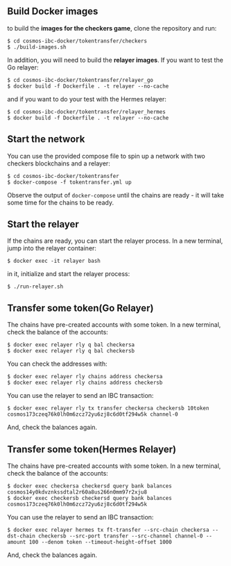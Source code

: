 ## Build Docker images

to build the **images for the checkers game**, clone the repository and run:

```
$ cd cosmos-ibc-docker/tokentransfer/checkers
$ ./build-images.sh
```

In addition, you will need to build the **relayer images**. 
If you want to test the Go relayer:

```
$ cd cosmos-ibc-docker/tokentransfer/relayer_go
$ docker build -f Dockerfile . -t relayer --no-cache
```

and if you want to do your test with the Hermes relayer:

```
$ cd cosmos-ibc-docker/tokentransfer/relayer_hermes
$ docker build -f Dockerfile . -t relayer --no-cache
```

## Start the network

You can use the provided compose file to spin up a network with two checkers blockchains and a relayer:

```
$ cd cosmos-ibc-docker/tokentransfer
$ docker-compose -f tokentransfer.yml up

```

Observe the output of `docker-compose` until the chains are ready - it will take some time for the chains to be ready. 

## Start the relayer

If the chains are ready, you can start the relayer process. In a new terminal, jump into the relayer container:

```
$ docker exec -it relayer bash
```

in it, initialize and start the relayer process:

```
$ ./run-relayer.sh 
```

## Transfer some token(Go Relayer)

The chains have pre-created accounts with some token. In a new terminal, check the balance of the accounts:

```
$ docker exec relayer rly q bal checkersa
$ docker exec relayer rly q bal checkersb
```

You can check the addresses with:

```
$ docker exec relayer rly chains address checkersa
$ docker exec relayer rly chains address checkersb
```

You can use the relayer to send an IBC transaction:

```
$ docker exec relayer rly tx transfer checkersa checkersb 10token cosmos173czeq76k0lh0m6zcz72yu6zj8c6d0tf294w5k channel-0
```

And, check the balances again. 

## Transfer some token(Hermes Relayer)

The chains have pre-created accounts with some token. In a new terminal, check the balance of the accounts:

```
$ docker exec checkersa checkersd query bank balances cosmos14y0kdvznkssdtal2r60a8us266n0mm97r2xju8
$ docker exec checkersb checkersd query bank balances cosmos173czeq76k0lh0m6zcz72yu6zj8c6d0tf294w5k
```

You can use the relayer to send an IBC transaction:

```
$ docker exec relayer hermes tx ft-transfer --src-chain checkersa --dst-chain checkersb --src-port transfer --src-channel channel-0 --amount 100 --denom token --timeout-height-offset 1000
```

And, check the balances again. 